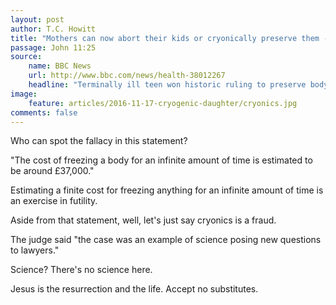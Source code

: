 ```yaml
---
layout: post
author: T.C. Howitt
title: "Mothers can now abort their kids or cryonically preserve them - her choice"
passage: John 11:25
source:
    name: BBC News
    url: http://www.bbc.com/news/health-38012267
    headline: "Terminally ill teen won historic ruling to preserve body"
image:
    feature: articles/2016-11-17-cryogenic-daughter/cryonics.jpg
comments: false
---
```


Who can spot the fallacy in this statement?

"The cost of freezing a body for an infinite amount of time is estimated to be around £37,000."

Estimating a finite cost for freezing anything for an infinite amount of time is an exercise in futility.

Aside from that statement, well, let's just say cryonics is a fraud.

The judge said "the case was an example of science posing new questions to lawyers."

Science? There's no science here.

Jesus is the resurrection and the life. Accept no substitutes.
